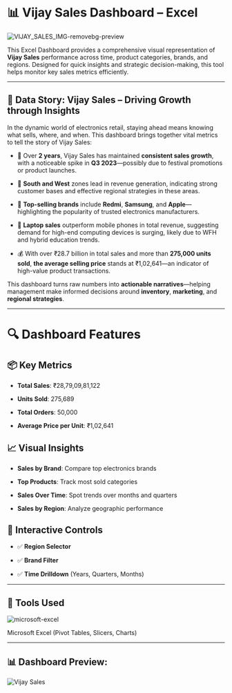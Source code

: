 # 📊 Vijay Sales Dashboard – Excel 

![VIJAY_SALES_IMG-removebg-preview](https://github.com/user-attachments/assets/4b545c55-05b5-4e9b-b743-3f55ee7be192)


This Excel Dashboard provides a comprehensive visual representation of **Vijay Sales** performance across time, product categories, brands, and regions. Designed for quick insights and strategic decision-making, this tool helps monitor key sales metrics efficiently.

---

## 📖 Data Story: Vijay Sales – Driving Growth through Insights
In the dynamic world of electronics retail, staying ahead means knowing what sells, where, and when.
This dashboard brings together vital metrics to tell the story of Vijay Sales:

- 📅 Over **2 years**, Vijay Sales has maintained **consistent sales growth**, with a noticeable spike in **Q3 2023**—possibly
   due to festival promotions or product launches.

- 📍 **South and West** zones lead in revenue generation, indicating strong customer bases and effective
   regional strategies in these areas.

- 📱 **Top-selling brands** include **Redmi**, **Samsung**, and **Apple**—highlighting the popularity of trusted
   electronics manufacturers.

- 🧾 **Laptop sales** outperform mobile phones in total revenue, suggesting demand for high-end
   computing devices is surging, likely due to WFH and hybrid education trends.

- 💰 With over ₹28.7 billion in total sales and more than **275,000 units sold**, **the average selling price**
   stands at ₹1,02,641—an indicator of high-value product transactions.

This dashboard turns raw numbers into **actionable narratives**—helping management make informed
decisions around **inventory**, **marketing**, and **regional strategies**.

---

# 🔍 Dashboard Features
## 📦 Key Metrics
- **Total Sales**: ₹28,79,09,81,122

- **Units Sold**: 275,689

- **Total Orders**: 50,000

- **Average Price per Unit**: ₹1,02,641

## 📈 Visual Insights
- **Sales by Brand**: Compare top electronics brands

- **Top Products**: Track most sold categories

- **Sales Over Time**: Spot trends over months and quarters

- **Sales by Region**: Analyze geographic performance

## 🔧 Interactive Controls
- ✅ **Region Selector**

- ✅ **Brand Filter**

- ✅ **Time Drilldown** (Years, Quarters, Months)

---

## 📌 Tools Used
![microsoft-excel](https://github.com/user-attachments/assets/1762a5f3-eacb-4447-be3e-25668f82cb39)

Microsoft Excel (Pivot Tables, Slicers, Charts)

---

## 📊 Dashboard Preview:
![Vijay Sales ](https://github.com/user-attachments/assets/cdb2d9df-421b-4617-a4b5-c4fdd32cefc9)
